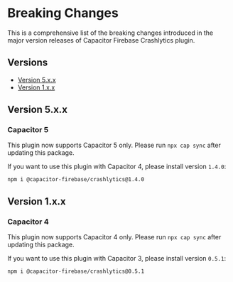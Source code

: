 # Breaking Changes

This is a comprehensive list of the breaking changes introduced in the major version releases of Capacitor Firebase Crashlytics plugin.

## Versions

- [Version 5.x.x](#version-5xx)
- [Version 1.x.x](#version-1xx)

## Version 5.x.x

### Capacitor 5

This plugin now supports Capacitor 5 only. Please run `npx cap sync` after updating this package.

If you want to use this plugin with Capacitor 4, please install version `1.4.0`:

```
npm i @capacitor-firebase/crashlytics@1.4.0
```

## Version 1.x.x

### Capacitor 4

This plugin now supports Capacitor 4 only. Please run `npx cap sync` after updating this package.

If you want to use this plugin with Capacitor 3, please install version `0.5.1`:

```
npm i @capacitor-firebase/crashlytics@0.5.1
```
